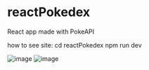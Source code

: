 # reactPokedex
React app made with PokeAPI

how to see site:
cd reactPokedex
npm run dev


![image](https://user-images.githubusercontent.com/94444127/233479785-3f99e303-e279-454d-b2e7-f3ab59f75e3e.png)
![image](https://user-images.githubusercontent.com/94444127/233479709-46893d41-fb8f-492e-91af-acc8520ae999.png)


